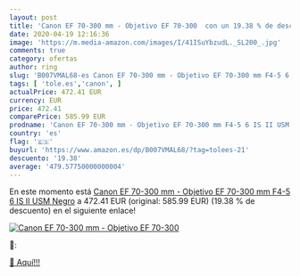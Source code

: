 ```yaml
---
layout: post
title: 'Canon EF 70-300 mm - Objetivo EF 70-300  con un 19.38 % de descuento'
date: 2020-04-19 12:16:36
image: 'https://m.media-amazon.com/images/I/41ISuYbzudL._SL200_.jpg'
comments: true
category: ofertas
author: ring
slug: 'B007VMAL68-es Canon EF 70-300 mm - Objetivo EF 70-300 mm F4-5 6 IS II...'
tags: [ 'tole.es','canon', ]
actualPrice: 472.41 EUR
currency: EUR
price: 472.41
comparePrice: 585.99 EUR
prodname: 'Canon EF 70-300 mm - Objetivo EF 70-300 mm F4-5 6 IS II USM  Negro'
country: 'es'
flag: '🇪🇸'
buyurl: 'https://www.amazon.es/dp/B007VMAL68/?tag=tolees-21'
descuento: '19.38'
average: '479.57750000000004'
---
```


En este momento está [Canon EF 70-300 mm - Objetivo EF 70-300 mm F4-5 6 IS II USM  Negro](https://www.amazon.es/dp/B007VMAL68/?tag=tolees-21) a 472.41 EUR (original: 585.99 EUR) (19.38 %  de descuento) en el siguiente enlace!

[![Canon EF 70-300 mm - Objetivo EF 70-300 ](https://m.media-amazon.com/images/I/41ISuYbzudL._SL200_.jpg)](https://www.amazon.es/dp/B007VMAL68/?tag=tolees-21)

🔎:


[🛒 Aquí!!!](https://www.amazon.es/dp/B007VMAL68/?tag=tolees-21)
